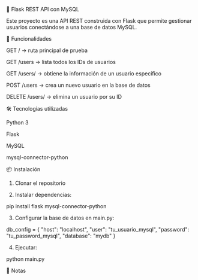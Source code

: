 🐍 Flask REST API con MySQL

Este proyecto es una API REST construida con Flask que permite gestionar usuarios conectándose a una base de datos MySQL.

🚀 Funcionalidades

GET / → ruta principal de prueba

GET /users → lista todos los IDs de usuarios

GET /users/<id> → obtiene la información de un usuario específico

POST /users → crea un nuevo usuario en la base de datos

DELETE /users/<id> → elimina un usuario por su ID

🛠 Tecnologías utilizadas

Python 3

Flask

MySQL

mysql-connector-python

📦 Instalación

1. Clonar el repositorio

2. Instalar dependencias:

pip install flask mysql-connector-python


3. Configurar la base de datos en main.py:

db_config = {
    "host": "localhost",
    "user": "tu_usuario_mysql",
    "password": "tu_password_mysql",
    "database": "mydb"
}


4. Ejecutar:

python main.py

📌 Notas
